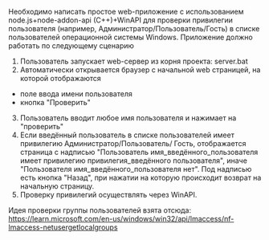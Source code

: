 Необходимо написать простое web-приложение с использованием node.js+node-addon-api (C++)+WinAPI для
проверки привилегии пользователя (например, Администратор/Пользователь/Гость) в списке пользователей
операционной системы Windows.
Приложение должно работать по следующему сценарию
1. Пользователь запускает web-сервер из корня проекта:
   server.bat
2. Автоматически открывается браузер с начальной web страницей, на которой отображаются
- поле ввода имени пользователя
- кнопка "Проверить"
3. Пользователь вводит любое имя пользователя и нажимает на "проверить"
4. Если введённый пользователь в списке пользователей имеет привилегию Администратор/Пользователь/
   Гость, отображается страница с надписью "Пользователь имя_введённого_пользователя имеет привилегию
   привилегия_введённого пользователя", иначе "Пользователя имя_введённого_пользователя нет". Под
   надписью есть кнопка "Назад", при нажатии на которую происходит возврат на начальную страницу.
5. Проверку привилегий осуществлять через WinAPI.

Идея проверки группы пользователей взята отсюда:
https://learn.microsoft.com/en-us/windows/win32/api/lmaccess/nf-lmaccess-netusergetlocalgroups